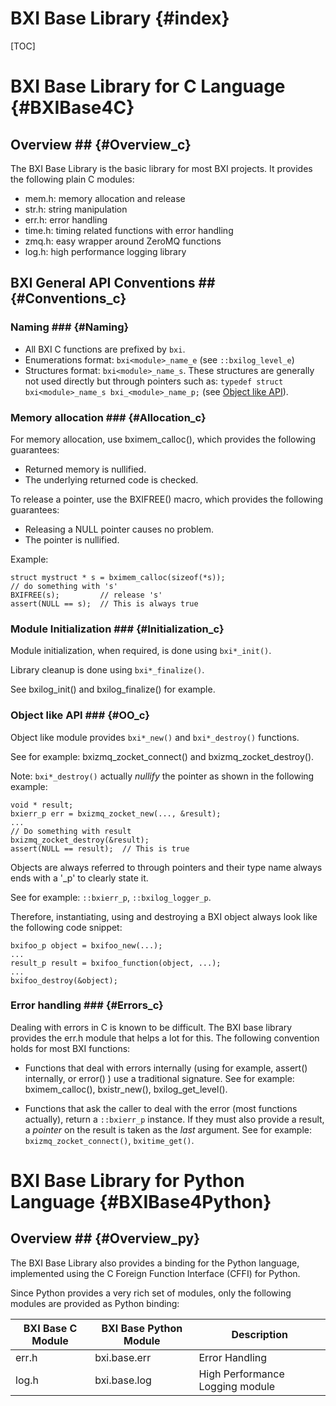 BXI Base Library                                   {#index}
=====================

[TOC]

BXI Base Library for C Language                    {#BXIBase4C}
================================

## Overview ##                                           {#Overview_c}


The BXI Base Library is the basic library for most BXI projects. 
It provides the following plain C modules:

- mem.h: memory allocation and release
- str.h: string manipulation
- err.h: error handling
- time.h: timing related functions with error handling
- zmq.h: easy wrapper around ZeroMQ functions
- log.h: high performance logging library

## BXI General API Conventions ##                        {#Conventions_c}

### Naming ### {#Naming}

- All BXI C functions are prefixed by `bxi`.
- Enumerations format: `bxi<module>_name_e` 
    (see `::bxilog_level_e`)
- Structures format: `bxi<module>_name_s`. These structures are generally not used directly but through pointers
     such as: 
    `typedef struct bxi<module>_name_s bxi_<module>_name_p;` 
    (see [Object like API](#OO_c)).

### Memory allocation ###                                       {#Allocation_c}
For memory allocation, use bximem_calloc(), which provides the following guarantees:

- Returned memory is nullified.
- The underlying returned code is checked.

To release a pointer, use the BXIFREE() macro, which provides the following guarantees:

- Releasing a NULL pointer causes no problem.
- The pointer is nullified.

Example:

    struct mystruct * s = bximem_calloc(sizeof(*s));
    // do something with 's'
    BXIFREE(s);         // release 's'
    assert(NULL == s);  // This is always true


### Module Initialization ###                                   {#Initialization_c}
Module initialization, when required, is done using `bxi*_init()`.

Library cleanup is done using `bxi*_finalize()`. 

See bxilog_init() and bxilog_finalize() for example.

### Object like API ###                                         {#OO_c}
Object like module provides `bxi*_new()` and `bxi*_destroy()` functions. 

See for example: bxizmq_zocket_connect() and bxizmq_zocket_destroy().

Note: `bxi*_destroy()` 
actually *nullify* the pointer as shown in the following example:

    void * result;
    bxierr_p err = bxizmq_zocket_new(..., &result);
    ...
    // Do something with result
    bxizmq_zocket_destroy(&result);
    assert(NULL == result);  // This is true

Objects are always referred to through pointers and 
their type name always ends with a '_p' to clearly state it. 

See for example:
`::bxierr_p`, `::bxilog_logger_p`. 

Therefore, instantiating, using and destroying a BXI object always look like the following code snippet: 

    bxifoo_p object = bxifoo_new(...);
    ...
    result_p result = bxifoo_function(object, ...);
    ...
    bxifoo_destroy(&object);

### Error handling ###                                          {#Errors_c}
Dealing with errors in C is known to be difficult. The BXI base library provides 
the err.h module that helps a lot for this. The following convention holds 
for most BXI functions:

- Functions that deal with errors internally (using for example, assert() internally, 
  or error() ) use a traditional signature. See for example:
  bximem_calloc(), bxistr_new(), bxilog_get_level().
  
- Functions that ask the caller to deal with the error (most functions actually),
  return a `::bxierr_p` instance. If they must also provide a result, 
  a *pointer* on the result is taken as the *last* argument. See for example: 
  `bxizmq_zocket_connect()`, `bxitime_get()`.

BXI Base Library for Python Language               {#BXIBase4Python}
=====================================

## Overview ##                                           {#Overview_py}

The BXI Base Library also provides a binding for the Python language, 
implemented using the C Foreign Function Interface (CFFI) for Python.

Since Python provides a very rich set of modules, only the following modules are provided 
as Python binding:


| BXI Base C Module | BXI Base Python Module | Description                      |
| ----------------- | -----------------------| -------------------------------- |
| err.h             | bxi.base.err           | Error Handling                   |
| log.h             | bxi.base.log           | High Performance Logging module  |





